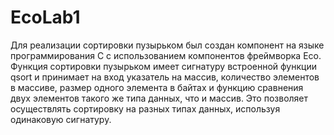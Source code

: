 # EcoLab1
 
Для реализации сортировки пузырьком был создан компонент на языке программирования C с использованием компонентов фреймворка Eco. Функция сортировки пузырьком имеет сигнатуру встроенной функции qsort и принимает на вход указатель на массив, количество элементов в массиве, размер одного элемента в байтах и функцию сравнения двух элементов такого же типа данных, что и массив. Это позволяет осуществлять сортировку на разных типах данных, используя одинаковую сигнатуру.
